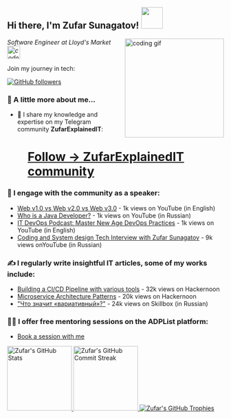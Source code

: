<h2> Hi there, I'm Zufar Sunagatov! <img src="https://media.giphy.com/media/mGcNjsfWAjY5AEZNw6/giphy.gif" width="50"></h2>
<img align='right' src="https://media.giphy.com/media/M9gbBd9nbDrOTu1Mqx/giphy.gif" width="230" alt="coding gif">
<p><em>Software Engineer at Lloyd's Market <img src="https://media.giphy.com/media/fYSnHlufseco8Fh93Z/giphy.gif" width="30" alt="code gif"></em></p>

<p>Join my journey in tech:</p>

<p>
  <a href="https://github.com/Sunagatov">
    <img alt="GitHub followers" src="https://img.shields.io/github/followers/Sunagatov?label=follow&style=social">
  </a>
</p>

<h3>🚀 A little more about me...</h3>

<ul>
  <li>🔭 I share my knowledge and expertise on my Telegram community <strong>ZufarExplainedIT</strong>:</li>
  <ul>
    <h1><a href="https://t.me/zufarexplained">Follow -> ZufarExplainedIT community</a></h1>
  </ul>
</ul>

<h3>🎤 I engage with the community as a speaker:</h3>
    <ul>
      <li><a href="https://www.youtube.com/watch?v=K-4h--tTA7E">Web v1.0 vs Web v2.0 vs Web v3.0</a> - 1k views on YouTube (in English)</li>
      <li><a href="https://www.youtube.com/watch?v=SKgqIiapTxg">Who is a Java Developer?</a> - 1k views on YouTube (in Russian)</li>
      <li><a href="https://www.youtube.com/watch?v=Ib3DCX3oing">IT DevOps Podcast: Master New Age DevOps Practices</a> - 1k views on YouTube (in English)</li>
      <li><a href="https://www.youtube.com/watch?v=1oaaB1c-oiQ">Coding and System design Tech Interview with Zufar Sunagatov</a> - 9k views onYouTube (in Russian)</li>
    </ul>
<h3>✍️ I regularly write insightful IT articles, some of my works include:</h3>
    <ul>
      <li><a href="https://hackernoon.com/building-a-cicd-pipeline-with-aws-k8s-docker-ansible-git-github-apache-maven-and-jenkins">Building a CI/CD Pipeline with various tools</a> - 32k views on Hackernoon</li>
      <li><a href="https://hackernoon.com/microservice-architecture-patterns-part-1-decomposition-patterns">Microservice Architecture Patterns</a> - 20k views on Hackernoon</li>
      <li><a href="https://skillbox.ru/media/design/variable-prostymi-slovami/">"Что значит «вариативный»?"</a> - 24k views on Skillbox (in Russian)</li>
    </ul>
<h3>👨‍🏫 I offer free mentoring sessions on the ADPList platform:</h3>
    <ul>
      <li><a href="https://adplist.org/mentors/zufar-sunagatov">Book a session with me</a></li>
    </ul>
</ul>

<p align="left">
  <a href="https://github.com/Sunagatov">
    <img height="150em" src="https://github-readme-stats.vercel.app/api?username=Sunagatov&show_icons=true&theme=vision-friendly-dark&include_all_commits=true&count_private=true" alt="Zufar's GitHub Stats"/>
    <img height="150em" src="https://github-readme-streak-stats.herokuapp.com/?user=Sunagatov&theme=vision-friendly-dark" alt="Zufar's GitHub Commit Streak" />
    <img src="https://github-profile-trophy.vercel.app/?username=Sunagatov&theme=onedark" alt="Zufar's GitHub Trophies" />
  </a>
</p>

